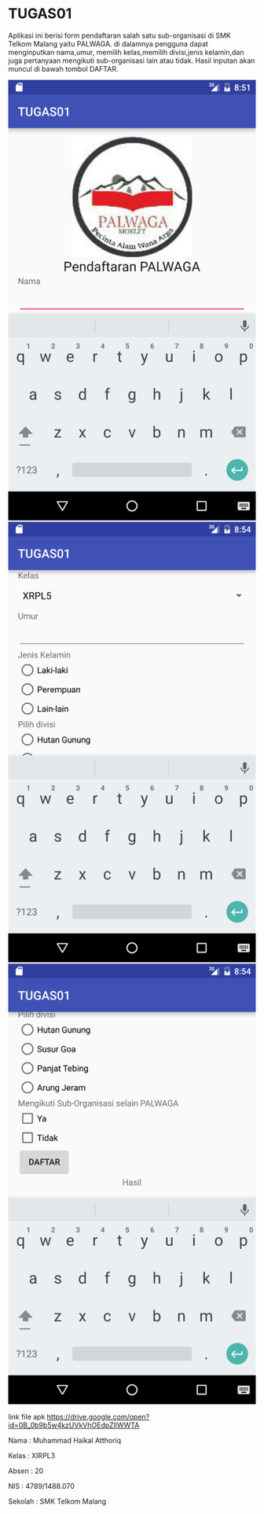 # TUGAS01

Aplikasi ini berisi form pendaftaran salah satu sub-organisasi di SMK Telkom Malang yaitu PALWAGA. di dalamnya pengguna dapat menginputkan nama,umur, memilih kelas,memilih divisi,jenis kelamin,dan juga pertanyaan mengikuti sub-organisasi lain atau tidak. Hasil inputan akan muncul di bawah tombol DAFTAR.

![Screenshot 1](https://github.com/haikalatth/TUGAS01/blob/master/Screenshot_20160916-085142.png) ![Screenshot 2](https://github.com/haikalatth/TUGAS01/blob/master/Screenshot_20160916-085424.png) ![Screenshot 3](https://github.com/haikalatth/TUGAS01/blob/master/Screenshot_20160916-085441.png) 

link file apk https://drive.google.com/open?id=0B_0b9b5w4kzUVkVhOEdpZllWWTA

Nama    : Muhammad Haikal Atthoriq 

Kelas   : XIRPL3 

Absen   : 20 

NIS     : 4789/1488.070 

Sekolah : SMK Telkom Malang 


